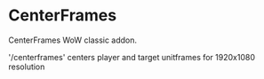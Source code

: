 # CenterFrames
CenterFrames WoW classic addon.
 
'/centerframes' centers player and target unitframes for 1920x1080 resolution
